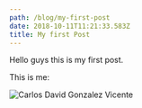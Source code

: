 ```yaml
---
path: /blog/my-first-post
date: 2018-10-11T11:21:33.583Z
title: My first Post
---
```

Hello guys this is my first post. 

This is me:

![Carlos David Gonzalez Vicente](/assets/photo-passport-2013.jpg)
